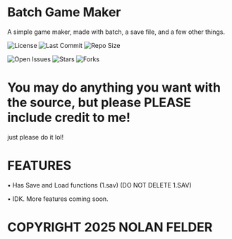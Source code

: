 # Batch Game Maker
A simple game maker, made with batch, a save file, and a few other things.

![License](https://img.shields.io/badge/license-MIT-blue) ![Last Commit](https://img.shields.io/github/last-commit/computerguy0323/batch-game-maker) ![Repo Size](https://img.shields.io/github/repo-size/computerguy0323/batch-game-maker)

![Open Issues](https://img.shields.io/github/issues/computerguy0323/batch-game-maker) ![Stars](https://img.shields.io/github/stars/computerguy0323/batch-game-maker?style=social) ![Forks](https://img.shields.io/github/forks/computerguy0323/batch-game-maker?style=social)


# You may do anything you want with the source, but please PLEASE include credit to me!
just please do it lol!


# FEATURES

• Has Save and Load functions (1.sav) (DO NOT DELETE 1.SAV)

• IDK. More features coming soon.







# COPYRIGHT 2025 NOLAN FELDER
